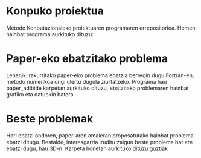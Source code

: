 # Konpuko proiektua
Metodo Konputazionaleko proiektuaren programaren errepositorioa. Hemen hainbat programa aurkituko dituzu:

# Paper-eko ebatzitako problema
Lehenik irakurritako paper-eko problema ebatzia berregin dugu Fortran-en, metodo numerikoa ongi ulertu dugula ziurtatzeko. Programa hau paper_adibide karpetan aurkituko dituzu, ebatzitako problemaren hainbat grafiko eta datuekin batera

# Beste problemak
Hori ebatzi ondoren, paper-aren amaieran proposatutako hainbat problema ebatzi ditugu. Bestalde, interesgarria iruditu zaigun beste problema bat ere ebatzi dugu, hau 3D-n. Karpeta honetan aurkituko dituzu guztiak
